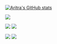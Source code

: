 [![Aritra's GitHub stats](https://github-readme-stats-aritra779s-projects.vercel.app/api?username=Aritra779&show_icons=true&theme=ambient_gradient)](https://github.com/Aritra779)


![](http://github-profile-summary-cards.vercel.app/api/cards/profile-details?username=Aritra779&theme=ocean_dark)


![](http://github-profile-summary-cards.vercel.app/api/cards/repos-per-language?username=Aritra779&theme=ocean_dark)
![](http://github-profile-summary-cards.vercel.app/api/cards/stats?username=Aritra&theme=ocean_dark)

![](http://github-profile-summary-cards.vercel.app/api/cards/most-commit-language?username=Aritra779&theme=ocean_dark)
![](http://github-profile-summary-cards.vercel.app/api/cards/productive-time?username=Aritra779&theme=ocean_dark&utcOffset=5.5)
